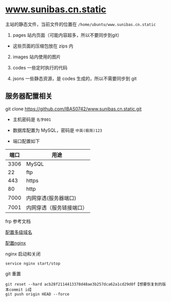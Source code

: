 # www.sunibas.cn.static

主站的静态文件，当前文件的位置在 ```/home/ubuntu/www.sunibas.cn.static```

1. pages 站内页面（可能内容超多，所以不要同步到git）

- 这些页面的压缩包放在 zips 内

2. images 站内使用的图片

3. codes 一些定时执行的代码

4. jsons 一些静态资源，是 codes 生成的，所以不需要同步到 git

## 服务器配置相关

git clone https://github.com/IBAS0742/www.sunibas.cn.static.git

- 主机密码是 ```名字001```

- 数据库配置为 MySQL，密码是 ```中英(极简)123```

- 端口配置如下

| 端口 | 用途 |
| -------- | -------- |
| 3306   | MySQL   |
| 22   | ftp   |
| 443   | https   |
| 80   | http   |
| 7000   | 内网穿透(服务器端口)   |
| 7001   | 内网穿透（服务链接端口）  |

frp 参考文档 

[配置多级域名](https://www.centos.bz/2018/06/nginx-%E5%92%8C-frp%E5%85%B1%E7%94%A880%E7%AB%AF%E5%8F%A3/)

[配置nginx](https://xuexb.github.io/learn-nginx/example/domain.html#%E5%AD%90%E5%9F%9F%E5%90%8D%E8%BD%AC%E5%8F%91%E5%88%B0%E5%AD%90%E7%9B%AE%E5%BD%95)

nginx 启动和关闭

```shell script
service nginx start/stop
```

git 重置

```shell script
git reset --hard acb28f2114413378d48ae3b257dca62a1cd29d0f【想要恢复到的版本commit id】 
git push origin HEAD --force
```